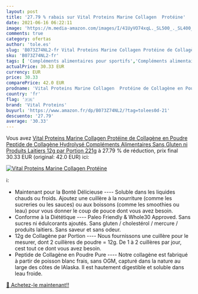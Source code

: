 ```yaml
---
layout: post
title: '27.79 % rabais sur Vital Proteins Marine Collagen  Protéine'
date: 2021-06-16 06:22:11
image: 'https://m.media-amazon.com/images/I/41UyVO74xqL._SL500_._SL400_.jpg'
comments: true
category: ofertas
author: 'tole.es'
slug: 'B073Z74NL2-fr Vital Proteins Marine Collagen Protéine de Collagène en...'
sku: 'B073Z74NL2-fr'
tags: [ 'Compléments alimentaires pour sportifs','Compléments alimentaires protéinés','Hygiène et Santé','Mélange de protéines','Nutrition et diététique','vital proteins', ]
actualPrice: 30.33 EUR
currency: EUR
price: 30.33
comparePrice: 42.0 EUR
prodname: 'Vital Proteins Marine Collagen  Protéine de Collagène en Poudre  Peptide de Collagène Hydrolysé  Compléments Alimentaires  Sans Gluten ni Produits Laitiers  12g par Portion  221g'
country: 'fr'
flag: '🇫🇷'
brand: 'Vital Proteins'
buyurl: 'https://www.amazon.fr/dp/B073Z74NL2/?tag=tolees0d-21'
descuento: '27.79'
average: '30.33'
---
```


Vous avez [Vital Proteins Marine Collagen  Protéine de Collagène en Poudre  Peptide de Collagène Hydrolysé  Compléments Alimentaires  Sans Gluten ni Produits Laitiers  12g par Portion  221g](https://www.amazon.fr/dp/B073Z74NL2/?tag=tolees0d-21)  à  27.79 % de réduction, prix final  30.33 EUR (original: 42.0 EUR) ici:

[![Vital Proteins Marine Collagen  Protéine](https://m.media-amazon.com/images/I/41UyVO74xqL._SL500_._SL400_.jpg)](https://www.amazon.fr/dp/B073Z74NL2/?tag=tolees0d-21)

ℹ️:

- Maintenant pour la Bonté Délicieuse ---- Soluble dans les liquides chauds ou froids. Ajoutez une cuillère à la nourriture (comme les sucreries ou les sauces) ou aux boissons (comme les smoothies ou leau) pour vous donner le coup de pouce dont vous avez besoin.
- Conforme à la Diététique ---- Paleo Friendly & Whole30 Approved. Sans sucres ni édulcorants ajoutés. Sans gluten / cholestérol / mercure / produits laitiers. Sans saveur et sans odeur.
- 12g de Collagène par Portion ---- Nous fournissons une cuillère pour le mesurer, dont 2 cuillères de poudre = 12g. De 1 à 2 cuillères par jour, cest tout ce dont vous avez besoin.
- Peptide de Collagène en Poudre Pure ---- Notre collagène est fabriqué à partir de poisson blanc frais, sans OGM, capturé dans la nature au large des côtes de lAlaska. Il est hautement digestible et soluble dans leau froide.

[🛒 Achetez-le maintenant!!](https://www.amazon.fr/dp/B073Z74NL2/?tag=tolees0d-21)
